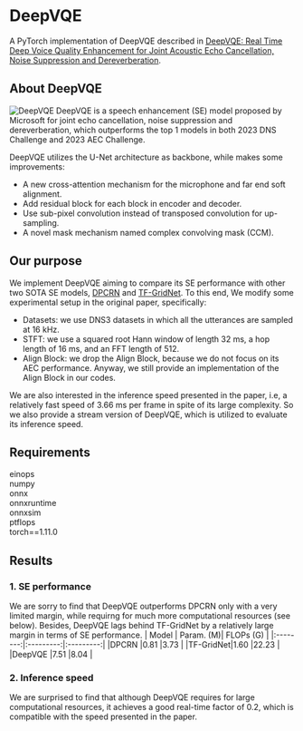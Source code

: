 # DeepVQE
A PyTorch implementation of DeepVQE described in [DeepVQE: Real Time Deep Voice Quality Enhancement for Joint Acoustic Echo Cancellation, Noise Suppression and Dereverberation](https://arxiv.org/pdf/2306.03177.pdf).

## About DeepVQE
![DeepVQE](https://github.com/Xiaobin-Rong/deepvqe/blob/main/pictures/DeepVQE.PNG)
DeepVQE is a speech enhancement (SE) model proposed by Microsoft for joint echo cancellation, noise suppression and dereverberation, which outperforms the top 1 models in both 2023 DNS Challenge and 2023 AEC Challenge.

DeepVQE utilizes the U-Net architecture as backbone, while makes some improvements:
* A new cross-attention mechanism for the microphone and far end soft alignment.
* Add residual block for each block in encoder and decoder.
* Use sub-pixel convolution instead of transposed convolution for up-sampling.
* A novel mask mechanism named complex convolving mask (CCM).

## Our purpose
We implement DeepVQE aiming to compare its SE performance with other two SOTA SE models, [DPCRN](https://arxiv.org/pdf/2107.05429.pdf) and [TF-GridNet](https://arxiv.org/pdf/2211.12433.pdf). To this end, We modify some experimental setup in the original paper, specifically:
* Datasets: we use DNS3 datasets in which all the utterances are sampled at 16 kHz.
* STFT: we use a squared root Hann window of length 32 ms, a hop length of 16 ms, and an FFT length of 512.
* Align Block: we drop the Align Block, because we do not focus on its AEC performance. Anyway, we still provide an implementation of the Align Block in our codes.

We are also interested in the inference speed presented in the paper, i.e, a relatively fast speed of 3.66 ms per frame in spite of its large complexity. So we also provide a stream version of DeepVQE, which is utilized to evaluate its inference speed.

## Requirements
einops <br/>
numpy<br/>
onnx<br/>
onnxruntime<br/>
onnxsim<br/>
ptflops<br/>
torch==1.11.0<br/>

## Results
### 1. SE performance
We are sorry to find that DeepVQE outperforms DPCRN only with a very limited margin, while requirng for much more computational resources (see below). Besides, DeepVQE lags behind TF-GridNet by a relatively large margin in terms of SE performance.
| Model    | Param. (M)| FLOPs (G) |
|:--------:|:---------:|:---------:|
|DPCRN     |0.81       |3.73       |
|TF-GridNet|1.60       |22.23      |
|DeepVQE   |7.51       |8.04       |


### 2. Inference speed 
We are surprised to find that although DeepVQE requires for large computational resources, it achieves a good real-time factor of 0.2, which is compatible with the speed presented in the paper. 
